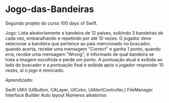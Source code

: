 # Jogo-das-Bandeiras

Segundo projeto do curso 100 days of Swift.

Jogo:
Lista aleatoriamente a bandeira de 12 países, exibindo 3 bandeiras de cada vez, embaralhando e repetindo por até 10 vezes. 
O jogador deve selecionar a bandeira que pertence ao país mencionado no buscador, quando acerta, recebe uma mensagem "Correct" e ganha 1 ponto,
quando erra, recebe uma mensagem "Wrong", é informado de qual bandeira se trata a imagem escolhida e perde um ponto. 
A pontuação atual é exibida ao lado do buscador e a pontuação final é exibida após o jogador responder 10 vezes, aí o jogo é reiniciado.

Aprendizado:

Swift
UIKit (UIButton, CALayer, UIColor, UIAlertController,)
FileManager
Interface Builder
Auto layout
Números aleatórios
